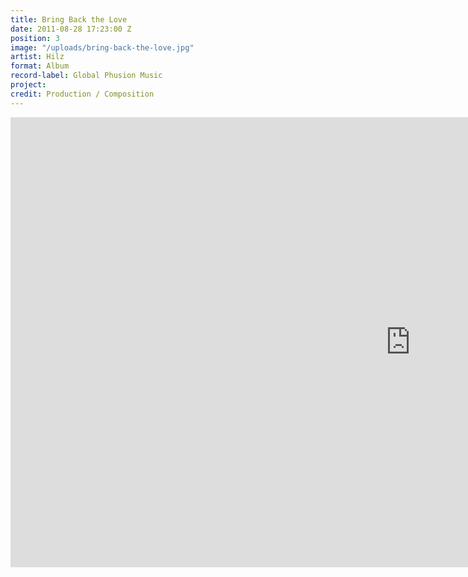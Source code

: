 ```yaml
---
title: Bring Back the Love
date: 2011-08-28 17:23:00 Z
position: 3
image: "/uploads/bring-back-the-love.jpg"
artist: Hilz
format: Album
record-label: Global Phusion Music
project: 
credit: Production / Composition
---
```


<div class="responsive-embed  widescreen">
 <iframe width="1280" height="720" src="https://www.youtube.com/embed/EByPDBMBxcU?rel=0&amp;showinfo=0" frameborder="0" allowfullscreen></iframe>
</div>